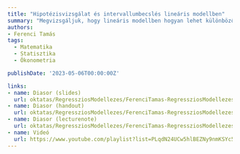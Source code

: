 ```yaml
---
title: "Hipotézisvizsgálat és intervallumbecslés lineáris modellben"
summary: "Megvizsgáljuk, hogy lineáris modellben hogyan lehet különböző hipotéziseket megvizsgálni (egy paraméterre, összes paraméterre, tetszőleges számú paraméterre vonatkozó hipotézisek vizsgálata, egy és több lineáris megkötés vizsgálata), illetve paraméterekre konfidenciaintervallumot szerkeszteni. Mindezekhez először is a mintavételi eloszlás alakjáról kell tudnunk valamit, amihez vagy a hibanormalitási feltevés teljesülésére, vagy nagy mintára van szükség."
authors:
- Ferenci Tamás
tags:
  - Matematika
  - Statisztika
  - Ökonometria

publishDate: '2023-05-06T00:00:00Z'

links:
- name: Diasor (slides)
  url: oktatas/RegressziosModellezes/FerenciTamas-RegressziosModellezes-HipotezisvizsgalatEsIntervallumbecslesLinearisModellben-slides.pdf
- name: Diasor (handout)
  url: oktatas/RegressziosModellezes/FerenciTamas-RegressziosModellezes-HipotezisvizsgalatEsIntervallumbecslesLinearisModellben-handout.pdf
- name: Diasor (lecturenote)
  url: oktatas/RegressziosModellezes/FerenciTamas-RegressziosModellezes-HipotezisvizsgalatEsIntervallumbecslesLinearisModellben-lecturenote.pdf
- name: Videó
  url: https://www.youtube.com/playlist?list=PLqdN24UCw5hlBEZNy9nmKSYc5yrKmxR4i
---
```

